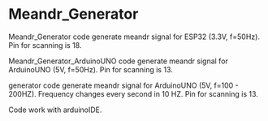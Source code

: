 # Meandr_Generator
Meandr_Generator code generate meandr signal for ESP32 (3.3V, f=50Hz). Pin for scanning is 18.

Meandr_Generator_ArduinoUNO code generate meandr signal for ArduinoUNO (5V, f=50Hz). Pin for scanning is 13.

generator code generate meandr signal for ArduinoUNO (5V, f=100 - 200HZ). Frequency changes every second in 10 HZ. Pin for scanning is 13.

Code work with arduinoIDE.
